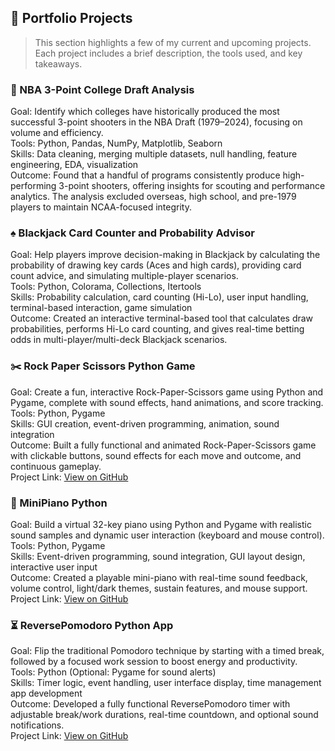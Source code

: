 ## 📁 Portfolio Projects

> This section highlights a few of my current and upcoming projects. Each project includes a brief description, the tools used, and key takeaways.

### 🏀 NBA 3-Point College Draft Analysis
Goal: Identify which colleges have historically produced the most successful 3-point shooters in the NBA Draft (1979–2024), focusing on volume and efficiency.  
Tools: Python, Pandas, NumPy, Matplotlib, Seaborn  
Skills: Data cleaning, merging multiple datasets, null handling, feature engineering, EDA, visualization  
Outcome: Found that a handful of programs consistently produce high-performing 3-point shooters, offering insights for scouting and performance analytics. The analysis excluded overseas, high school, and pre-1979 players to maintain NCAA-focused integrity.

### ♠️ Blackjack Card Counter and Probability Advisor
Goal: Help players improve decision-making in Blackjack by calculating the probability of drawing key cards (Aces and high cards), providing card count advice, and simulating multiple-player scenarios.  
Tools: Python, Colorama, Collections, Itertools  
Skills: Probability calculation, card counting (Hi-Lo), user input handling, terminal-based interaction, game simulation  
Outcome: Created an interactive terminal-based tool that calculates draw probabilities, performs Hi-Lo card counting, and gives real-time betting odds in multi-player/multi-deck Blackjack scenarios.

### ✂️ Rock Paper Scissors Python Game
Goal: Create a fun, interactive Rock-Paper-Scissors game using Python and Pygame, complete with sound effects, hand animations, and score tracking.  
Tools: Python, Pygame  
Skills: GUI creation, event-driven programming, animation, sound integration  
Outcome: Built a fully functional and animated Rock-Paper-Scissors game with clickable buttons, sound effects for each move and outcome, and continuous gameplay.  
Project Link: [View on GitHub](https://github.com/dhouse87/rockpaperscissor)

### 🎹 MiniPiano Python
Goal: Build a virtual 32-key piano using Python and Pygame with realistic sound samples and dynamic user interaction (keyboard and mouse control).  
Tools: Python, Pygame  
Skills: Event-driven programming, sound integration, GUI layout design, interactive user input  
Outcome: Created a playable mini-piano with real-time sound feedback, volume control, light/dark themes, sustain features, and mouse support.  
Project Link: [View on GitHub](https://github.com/dhouse87/minipiano)

### ⏳ ReversePomodoro Python App
Goal: Flip the traditional Pomodoro technique by starting with a timed break, followed by a focused work session to boost energy and productivity.  
Tools: Python (Optional: Pygame for sound alerts)  
Skills: Timer logic, event handling, user interface display, time management app development  
Outcome: Developed a fully functional ReversePomodoro timer with adjustable break/work durations, real-time countdown, and optional sound notifications.  
Project Link: [View on GitHub](https://github.com/dhouse87/reversepomodoro)
